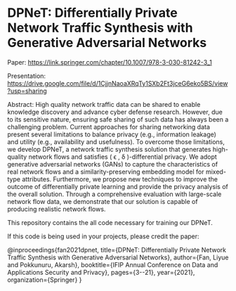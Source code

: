 # DPNeT: Differentially Private Network Traffic Synthesis with Generative Adversarial Networks

Paper:
https://link.springer.com/chapter/10.1007/978-3-030-81242-3_1

Presentation:
https://drive.google.com/file/d/1CjjnNaoaXRqTy1SXb2Ft3jceG6eko5BS/view?usp=sharing

Abstract:
High quality network traffic data can be shared to enable knowledge discovery and advance cyber defense research. However, due to its sensitive nature, ensuring safe sharing of such data has always been a challenging problem. Current approaches for sharing networking data present several limitations to balance privacy (e.g., information leakage) and utility (e.g., availability and usefulness). To overcome those limitations, we develop DPNeT, a network traffic synthesis solution that generates high-quality network flows and satisfies (  ϵ ,   δ )-differential privacy. We adopt generative adversarial networks (GANs) to capture the characteristics of real network flows and a similarity-preserving embedding model for mixed-type attributes. Furthermore, we propose new techniques to improve the outcome of differentially private learning and provide the privacy analysis of the overall solution. Through a comprehensive evaluation with large-scale network flow data, we demonstrate that our solution is capable of producing realistic network flows.

This repository contains the all code necessary for training our DPNeT.

If this code is being used in your projects, please credit the paper:

@inproceedings{fan2021dpnet,
  title={DPNeT: Differentially Private Network Traffic Synthesis with Generative Adversarial Networks},
  author={Fan, Liyue and Pokkunuru, Akarsh},
  booktitle={IFIP Annual Conference on Data and Applications Security and Privacy},
  pages={3--21},
  year={2021},
  organization={Springer}
}
